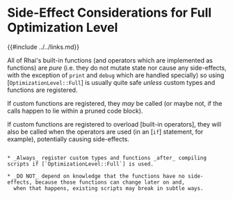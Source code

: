Side-Effect Considerations for Full Optimization Level
======================================================

{{#include ../../links.md}}

All of Rhai's built-in functions (and operators which are implemented as functions) are _pure_
(i.e. they do not mutate state nor cause any side-effects, with the exception of `print` and `debug`
which are handled specially) so using [`OptimizationLevel::Full`] is usually quite safe _unless_
custom types and functions are registered.

If custom functions are registered, they _may_ be called (or maybe not, if the calls happen to lie
within a pruned code block).

If custom functions are registered to overload [built-in operators], they will also be called when
the operators are used (in an [`if`] statement, for example), potentially causing side-effects.

```admonish tip.small "Rule of thumb"

* _Always_ register custom types and functions _after_ compiling scripts if [`OptimizationLevel::Full`] is used.

* _DO NOT_ depend on knowledge that the functions have no side-effects, because those functions can change later on and,
  when that happens, existing scripts may break in subtle ways.
```
